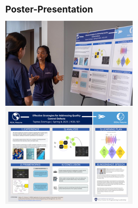 # Poster-Presentation
<img src='Moonshot Poster Presentation.jpg' width=400>
<img src='RCEL501_SP25_EML_Project_Tapiwa_Zvomuya.jpg' width=400>
